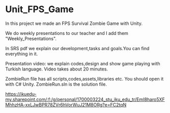 # Unit_FPS_Game

In this project we made an FPS Survival Zombie Game with Unity.

We do weekly presentations to our teacher and I add them "Weekly_Presentations".

In SRS pdf we explain our development,tasks and goals.You can find everything in it.

Presentation video: we explain codes,design and show game playing with Turkish language.
Video takes about 20 minutes.

ZombieRun file has all scripts,codes,assets,libraries etc. You should open it
with C# Unity. ZombieRun.sln is the solution file.


https://ikuedu-my.sharepoint.com/:f:/g/personal/1700003224_stu_iku_edu_tr/EmI8haro5XFMhhzHA-xxLJwBPR78ZVr6hVorWuJ21M8ORg?e=FC2tqN

